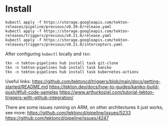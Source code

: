 # Install 

```
kubectl apply -f https://storage.googleapis.com/tekton-releases/pipeline/previous/v0.39.0/release.yaml
kubectl apply -f https://storage.googleapis.com/tekton-releases/triggers/previous/v0.21.0/release.yaml
kubectl apply -f https://storage.googleapis.com/tekton-releases/triggers/previous/v0.21.0/interceptors.yaml
```

After configuring `kubectl` locally and `tkn`:
```
tkn -n tekton-pipelines hub install task git-clone
tkn -n tekton-pipelines hub install task kaniko
tkn -n tekton-pipelines hub install task kubernetes-actions
```

Useful links:
https://github.com/tektoncd/triggers/blob/main/docs/getting-started/README.md
https://tekton.dev/docs/how-to-guides/kaniko-build-push/#full-code-samples
https://www.arthurkoziel.com/tutorial-tekton-triggers-with-github-integration/

There are some issues running on ARM, on other architectures it just works, see more:
https://github.com/tektoncd/pipeline/issues/5233
https://github.com/tektoncd/pipeline/issues/4247
